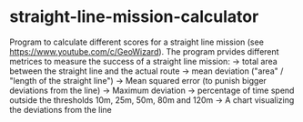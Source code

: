 # straight-line-mission-calculator
Program to calculate different scores for a straight line mission (see https://www.youtube.com/c/GeoWizard).
The program prvides different metrices to measure the success of a straight line mission:
-> total area between the straight line and the actual route
-> mean deviation ("area" / "length of the straight line")
-> Mean squared error (to punish bigger deviations from the line)
-> Maximum deviation
-> percentage of time spend outside the thresholds 10m, 25m, 50m, 80m and 120m
-> A chart visualizing the deviations from the line
